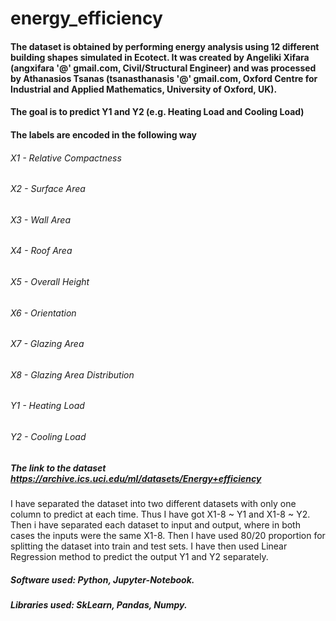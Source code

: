 # energy_efficiency

#### The dataset is obtained by performing energy analysis using 12 different building shapes simulated in Ecotect. It was created by Angeliki Xifara (angxifara '@' gmail.com, Civil/Structural Engineer) and was processed by Athanasios Tsanas (tsanasthanasis '@' gmail.com, Oxford Centre for Industrial and Applied Mathematics, University of Oxford, UK).

#### The goal is to predict Y1 and Y2 (e.g. Heating Load and Cooling Load)

#### The labels are encoded in the following way

###### X1 - Relative Compactness
###### X2 - Surface Area
###### X3 - Wall Area
###### X4 - Roof Area
###### X5 - Overall Height
###### X6 - Orientation
###### X7 - Glazing Area
###### X8 - Glazing Area Distribution
###### Y1 - Heating Load
###### Y2 - Cooling Load

##### The link to the dataset  https://archive.ics.uci.edu/ml/datasets/Energy+efficiency

I have separated the dataset into two different datasets with only one column to predict at each time.
Thus I have got X1-8 ~ Y1 and X1-8 ~ Y2. Then i have separated each dataset to input and output,
where in both cases the inputs were the same X1-8. Then I have used 80/20 proportion for splitting the dataset into train and test sets.
I have then used Linear Regression method to predict the output Y1 and Y2 separately.

##### Software used: Python, Jupyter-Notebook.
##### Libraries used: SkLearn, Pandas, Numpy.
